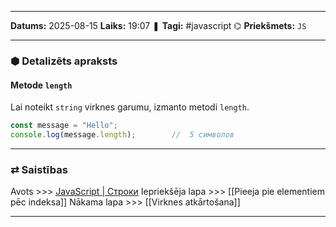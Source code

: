 ___

**Datums:** 2025-08-15
**Laiks:** 19:07
❚ **Tagi:** #javascript 
⌬ **Priekšmets:**  `JS`

---
### ⬢ Detalizēts apraksts
#### Metode `length`

Lai noteikt `string` virknes garumu, izmanto metodi `length`.

```js
const message = "Hello";
console.log(message.length);        //  5 символов
```

---
### ⇄ Saistības

Avots >>> [JavaScript \| Строки](https://metanit.com/web/javascript/6.1.php)
Iepriekšēja lapa >>> [[Pieeja pie elementiem pēc indeksa]]
Nākama lapa >>> [[Virknes atkārtošana]]

---